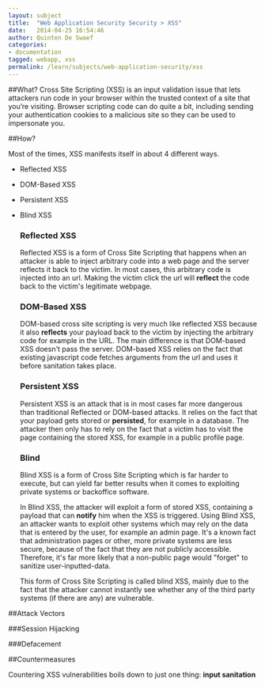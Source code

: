 ```yaml
---
layout: subject
title:  "Web Application Security Security > XSS"
date:   2014-04-25 16:54:46
author: Quinten De Swaef
categories:
- documentation
tagged: webapp, xss
permalink: /learn/subjects/web-application-security/xss
---
```


##What?
Cross Site Scripting (XSS) is an input validation issue that lets attackers run code in your browser within the trusted context of a site that you’re visiting.
Browser scripting code can do quite a bit, including sending your authentication cookies to a malicious site so they can be used to impersonate you.

##How?

Most of the times, XSS manifests itself in about 4 different ways.

* Reflected XSS
* DOM-Based XSS
* Persistent XSS
* Blind XSS

  <h3>Reflected XSS</h3>

  Reflected XSS is a form of Cross Site Scripting that happens when an attacker is able to inject arbitrary code into a web page and the server reflects it back to the victim. In most cases, this arbitrary code is injected into an url. Making the victim click the url will <b>reflect</b> the code back to the victim's legitimate webpage.  

  <h3>DOM-Based XSS</h3>

  DOM-based cross site scripting is very much like reflected XSS because it also <b>reflects</b> your payload back to the victim by injecting the arbitrary code for example in the URL. The main difference is that DOM-based XSS doesn't pass the server. DOM-based XSS relies on the fact that existing javascript code fetches arguments from the url and uses it before sanitation takes place.

  <h3>Persistent XSS</h3>

  Persistent XSS is an attack that is in most cases far more dangerous than traditional Reflected or DOM-based attacks. It relies on the fact that your payload gets stored or <b>persisted</b>, for example in a database. The attacker then only has to rely on the fact that a victim has to visit the page containing the stored XSS, for example in a public profile page.

  <h3>Blind</h3>

  Blind XSS is a form of Cross Site Scripting which is far harder to execute, but can yield far better results when it comes to exploiting private systems or backoffice software.

  In Blind XSS, the attacker will exploit a form of stored XSS, containing a payload that can **notify** him when the XSS is triggered. Using Blind XSS, an attacker wants to exploit other systems which may rely on the data that is entered by the user, for example an admin page. It's a known fact that administration pages or other, more private systems are less secure, because of the fact that they are not publicly accessible. Therefore, it's far more likely that a non-public page would "forget" to sanitize user-inputted-data.

  This form of Cross Site Scripting is called blind XSS, mainly due to the fact that the attacker cannot instantly see whether any of the third party systems (if there are any) are vulnerable.

<div class="row"></div>


##Attack Vectors

###Session Hijacking

###Defacement

##Countermeasures

Countering XSS vulnerabilities boils down to just one thing: **input sanitation**
